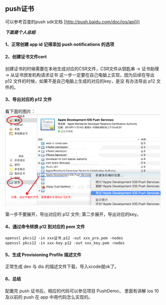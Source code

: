 ## push证书

可以参考百度的push sdk文档 [http://push.baidu.com/doc/ios/api]()


***下面是个人总结***

#### 1、正常创建 app id 记得添加 push notifications 的选项

#### 2、创建证书文件cert

创建证书的时候需要在本地生成对应的CSR文件，CSR文件从钥匙串 -> 证书助理 -> 从证书颁发机构请求证书
这一步一定要在自己电脑上实现，因为后续在导出 p12 文件的时候，如果不是自己电脑上生成的对应的key，是没
有办法导出 p12 文件的。
         
    
#### 3、导出对应的 p12 文件

看下面的图片：
![](https://github.com/huangzhifei/huangzhifei.github.com/raw/master/images/adx_open_cer.png)

第一步不要展开，导出对应的 p12 文件;
第二步展开，导出对应的key。

#### 4、通过命令转换 p12 到对应的 pem 文件

```
openssl pkcs12 -in xxx证书.p12 -out xxx_pro.pem -nodes
openssl pkcs12 -in xxx-key.p12 -out xxx_key.pem -nodes

```

#### 5、生成 Provisioning Profile 描述文件

正常生成 dev 与 dis 的描述文件下载，导入xcode就ok了。

#### 6、总结

配置完 push 证书后，相应的代码可以参见项目 PushDemo， 里面有讲解 ios 10 及以前的 push 在 app 中用代码怎么实现的。

